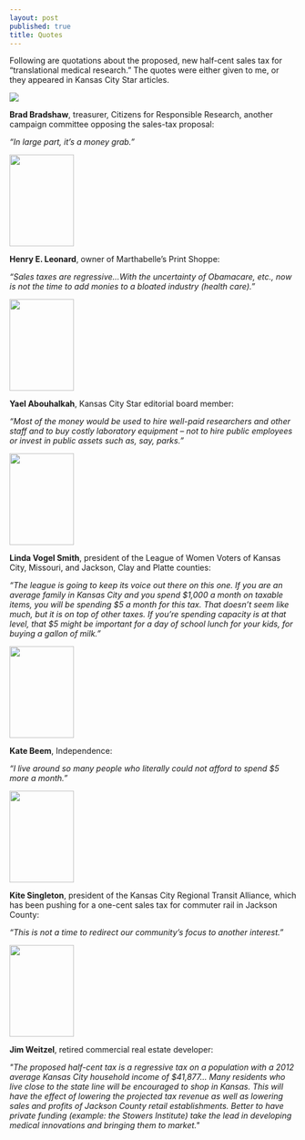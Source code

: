 ```yaml
---
layout: post
published: true
title: Quotes
---
```


Following are quotations about the proposed, new half-cent sales tax for “translational medical research.” The quotes were either given to me, or they appeared in Kansas City Star articles.

<img src="{{ site.baseurl }}/img/bradshaw.jpg" class="img-responsive">

**Brad Bradshaw**, treasurer, Citizens for Responsible Research, another campaign committee opposing the sales-tax proposal:

_“In large part, it’s a money grab.”_

<img src="{{ site.baseurl }}/img/leonard.jpg" height="161" width="113" class="img-responsive">

**Henry E. Leonard**, owner of Marthabelle’s Print Shoppe:

_“Sales taxes are regressive…With the uncertainty of Obamacare, etc., now is not the time to add monies to a bloated industry (health care).”_

<img src="{{ site.baseurl }}/img/abouhalkah.jpg" height="161" width="113" class="img-responsive">

**Yael Abouhalkah**, Kansas City Star editorial board member: 

_“Most of the money would be used to hire well-paid researchers and other staff and to buy costly laboratory equipment – not to hire public employees or invest in public assets such as, say, parks.”_

<img src="{{ site.baseurl }}/img/VogelSmith.jpg" height="161" width="113" class="img-responsive">

**Linda Vogel Smith**, president of the League of Women Voters of Kansas City, Missouri, and Jackson, Clay and Platte counties:

_“The league is going to keep its voice out there on this one. If you are an average family in Kansas City and you spend $1,000 a month on taxable items, you will be spending $5 a month for this tax. That doesn’t seem like much, but it is on top of other taxes. If you’re spending capacity is at that level, that $5 might be important for a day of school lunch for your kids, for buying a gallon of milk.”_

<img src="{{ site.baseurl }}/img/katebeem.jpg" height='161' width='113' class='img-responsive'>

**Kate Beem**, Independence:

_“I live around so many people who literally could not afford to spend $5 more a month.”_

<img src="{{ site.baseurl }}/img/singleton.jpg" height="161" width="113" class="img-responsive">

**Kite Singleton**, president of the Kansas City Regional Transit Alliance, which has been pushing for a one-cent sales tax for commuter rail in Jackson County:

_“This is not a time to redirect our community’s focus to another interest.”_

<img src="{{ site.baseurl }}/img/Weitzel.jpg" height="161" width="113" class="img-responsive">

**Jim Weitzel**, retired commercial real estate developer:

_"The proposed half-cent tax is a regressive tax on a population with a 2012 average Kansas City household income of $41,877… Many residents who live close to the state line will be encouraged to shop in Kansas. This will have the effect of lowering the projected tax revenue as well as lowering sales and profits of Jackson County retail establishments. Better to have private funding (example: the Stowers Institute) take the lead in developing medical innovations and bringing them to market."_
